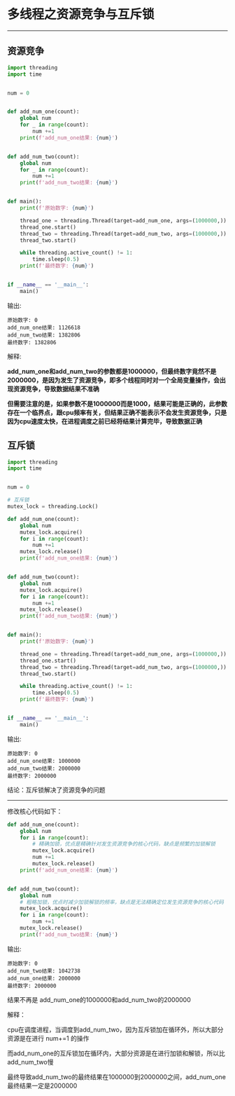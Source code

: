 # 多线程之资源竞争与互斥锁

---

## 资源竞争

```python
import threading
import time


num = 0


def add_num_one(count):
    global num
    for _ in range(count):
        num +=1
    print(f'add_num_one结果: {num}')


def add_num_two(count):
    global num
    for _ in range(count):
        num +=1
    print(f'add_num_two结果: {num}')


def main():
    print(f'原始数字: {num}')

    thread_one = threading.Thread(target=add_num_one, args=(1000000,))
    thread_one.start()
    thread_two = threading.Thread(target=add_num_two, args=(1000000,))
    thread_two.start()

    while threading.active_count() != 1:
        time.sleep(0.5)
    print(f'最终数字: {num}')


if __name__ == '__main__':
    main()
```

输出:

```
原始数字: 0
add_num_one结果: 1126618
add_num_two结果: 1382806
最终数字: 1382806
```

解释:

**add_num_one和add_num_two的参数都是1000000，但最终数字竟然不是2000000，是因为发生了资源竞争，即多个线程同时对一个全局变量操作，会出现资源竞争，导致数据结果不准确**

**但需要注意的是，如果参数不是1000000而是1000，结果可能是正确的，此参数存在一个临界点，跟cpu频率有关，但结果正确不能表示不会发生资源竞争，只是因为cpu速度太快，在进程调度之前已经将结果计算完毕，导致数据正确**

## 互斥锁

```python
import threading
import time


num = 0

# 互斥锁
mutex_lock = threading.Lock()

def add_num_one(count):
    global num
    mutex_lock.acquire()
    for i in range(count):
        num +=1
    mutex_lock.release()
    print(f'add_num_one结果: {num}')


def add_num_two(count):
    global num
    mutex_lock.acquire()
    for i in range(count):
        num +=1
    mutex_lock.release()
    print(f'add_num_two结果: {num}')


def main():
    print(f'原始数字: {num}')

    thread_one = threading.Thread(target=add_num_one, args=(1000000,))
    thread_one.start()
    thread_two = threading.Thread(target=add_num_two, args=(1000000,))
    thread_two.start()

    while threading.active_count() != 1:
        time.sleep(0.5)
    print(f'最终数字: {num}')


if __name__ == '__main__':
    main()
```

输出:

```
原始数字: 0
add_num_one结果: 1000000
add_num_two结果: 2000000
最终数字: 2000000
```

结论：互斥锁解决了资源竞争的问题

---

修改核心代码如下：

```python
def add_num_one(count):
    global num
    for i in range(count):
        # 精确加锁，优点是精确针对发生资源竞争的核心代码，缺点是频繁的加锁解锁
        mutex_lock.acquire()
        num +=1
        mutex_lock.release()
    print(f'add_num_one结果: {num}')


def add_num_two(count):
    global num
    # 粗略加锁，优点时减少加锁解锁的频率，缺点是无法精确定位发生资源竞争的核心代码
    mutex_lock.acquire()
    for i in range(count):
        num +=1
    mutex_lock.release()
    print(f'add_num_two结果: {num}')
```

输出:

```
原始数字: 0
add_num_two结果: 1042738
add_num_one结果: 2000000
最终数字: 2000000
```

结果不再是 add_num_one的1000000和add_num_two的2000000

解释：

cpu在调度进程，当调度到add_num_two，因为互斥锁加在循环外，所以大部分资源是在进行 num+=1 的操作

而add_num_one的互斥锁加在循环内，大部分资源是在进行加锁和解锁，所以比add_num_two慢

最终导致add_num_two的最终结果在1000000到2000000之间，add_num_one最终结果一定是2000000